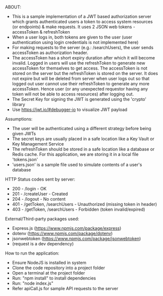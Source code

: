 ABOUT:
* This is a sample implementation of a JWT based authorization server which grants authenticated users a token to access system resources (or endpoints) & make requests. It uses 2 JSON web tokens - accessToken & refreshToken
* When a user logs in, both tokens are given to the user (user authentication using login credentials is not implemented here)
* For making requests to the server (e.g.: /searchUsers), the user sends accessToken as authorization header.
* The accessToken has a short expiry duration after which it will become invalid. Logged in users will use the refreshToken to generate new accessToken for themselves to get access. The accessToken is not stored on the server but the refreshToken is stored on the server. It does not expire but will be deleted from server when user logs out so that logged out user cannot use their refreshToken to generate any more accessToken. Hence user (or any unexpected requestor having any token will not be able to access resources) after logging out.
* The Secret Key for signing the JWT is generated using the 'crypto' library
* Use https://jwt.io/#debugger-io to visualize JWT payload

Assumptions:
* The user will be authenticated using a different strategy before being given JWTs
* The secret keys are usually placed in a safe location like a Key Vault or Key Management Service
* The refreshToken should be stored in a safe location like a database or Redis cache. For this application, we are storing it in a local file 'tokens.json'
* 'users.json' is a sample file used to simulate contents of a user's database

HTTP Status codes sent by server:
* 200 - /login      - OK
* 201 - /createUser - Created
* 204 - /logout     - No content
* 401 - /getToken, /searchUsers   - Unauthorized (missing token in header)
* 403 - /getToken, /searchUsers   - Forbidden (token invalid/expired)

External/Third-party packages used:
* Express.js (https://www.npmjs.com/package/express)
* dotenv (https://www.npmjs.com/package/dotenv)
* jsonwebtoken (https://www.npmjs.com/package/jsonwebtoken)
* (request is a dev dependency)

How to run the application:
* Ensure NodeJS is installed in system
* Clone the code repository into a project folder
* Open a terminal at the project folder
* Run: "npm install" to install dependencies
* Run: "node index.js"
* Refer apiCall.js for sample API requests to the server
